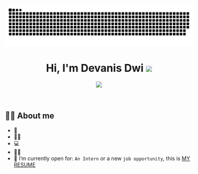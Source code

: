 <div align="center">
  <a href="https://1999azzar.github.io/1999AZZAR/">
  <img  src="https://github.com/1999AZZAR/1999AZZAR/blob/main/resources/img/grid-snake.svg"
       alt="snake" /></a>
</div>

<h1 align="center">Hi, I'm Devanis Dwi <img src="https://media.giphy.com/media/hvRJCLFzcasrR4ia7z/giphy.gif" width="35"></h1>
<p align="center">
  <a href="https://github.com/DenverCoder1/readme-typing-svg"><img src="https://readme-typing-svg.herokuapp.com?lines=Data+Enthusiast;Business+Intelligence;Product+Development&center=true&width=500&height=50"></a>
</p>

<br>


## :sassy_woman:  About me
- :school: 
- :technologist: 
- :computer:
- :student: 
- :thinking: I’m currently open for: `An Intern` or a new `job opportunity`, this is [MY RESUME](https://drive.google.com/)

<br>

